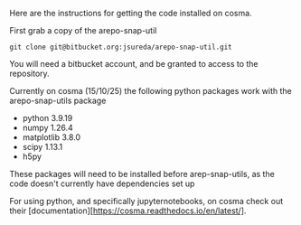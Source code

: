 Here are the instructions for getting the code installed on cosma.

First grab a copy of the arepo-snap-util

`` git clone git@bitbucket.org:jsureda/arepo-snap-util.git ``

You will need a bitbucket account, and be granted to access to the repository.

Currently on cosma (15/10/25) the following python packages work with the arepo-snap-utils package

- python 3.9.19
- numpy 1.26.4
- matplotlib 3.8.0
- scipy 1.13.1
- h5py

These packages will need to be installed before arep-snap-utils, as the code doesn't currently have dependencies set up

For using python, and specifically jupyternotebooks, on cosma check out their [documentation][https://cosma.readthedocs.io/en/latest/].

